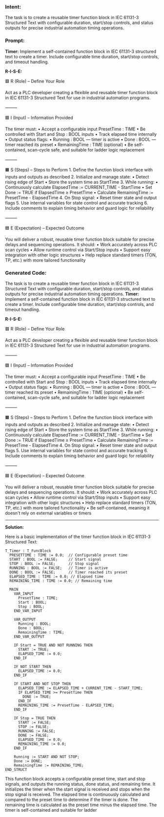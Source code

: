 ### Intent:
The task is to create a reusable timer function block in IEC 61131-3 Structured Text with configurable duration, start/stop controls, and status outputs for precise industrial automation timing operations.

### Prompt:
**Timer:**
Implement a self-contained function block in IEC 61131-3 structured text to create a timer. Include configurable time duration, start/stop controls, and timeout handling.

**R-I-S-E:**

🟥 R (Role) – Define Your Role

Act as a PLC developer creating a flexible and reusable timer function block in IEC 61131-3 Structured Text for use in industrial automation programs.

⸻

🟩 I (Input) – Information Provided

The timer must:
	•	Accept a configurable input PresetTime : TIME
	•	Be controlled with Start and Stop : BOOL inputs
	•	Track elapsed time internally
	•	Output status flags:
	•	Running : BOOL — timer is active
	•	Done : BOOL — timer reached its preset
	•	RemainingTime : TIME (optional)
	•	Be self-contained, scan-cycle safe, and suitable for ladder logic replacement

⸻

🟧 S (Steps) – Steps to Perform
	1.	Define the function block interface with inputs and outputs as described
	2.	Initialize and manage state:
	•	Detect rising edge of Start
	•	Store the system time as StartTime
	3.	While running:
	•	Continuously calculate ElapsedTime := CURRENT_TIME - StartTime
	•	Set Done := TRUE if ElapsedTime ≥ PresetTime
	•	Calculate RemainingTime := PresetTime - ElapsedTime
	4.	On Stop signal:
	•	Reset timer state and output flags
	5.	Use internal variables for state control and accurate tracking
	6.	Include comments to explain timing behavior and guard logic for reliability

⸻

🟦 E (Expectation) – Expected Outcome

You will deliver a robust, reusable timer function block suitable for precise delays and sequencing operations. It should:
	•	Work accurately across PLC scan cycles
	•	Allow runtime control via Start/Stop inputs
	•	Support easy integration with other logic structures
	•	Help replace standard timers (TON, TP, etc.) with more tailored functionality

### Generated Code:
The task is to create a reusable timer function block in IEC 61131-3 Structured Text with configurable duration, start/stop controls, and status outputs for precise industrial automation timing operations.
**Timer:**
Implement a self-contained function block in IEC 61131-3 structured text to create a timer. Include configurable time duration, start/stop controls, and timeout handling.

**R-I-S-E:**

🟥 R (Role) – Define Your Role

Act as a PLC developer creating a flexible and reusable timer function block in IEC 61131-3 Structured Text for use in industrial automation programs.

⸻

🟩 I (Input) – Information Provided

The timer must:
	•	Accept a configurable input PresetTime : TIME
	•	Be controlled with Start and Stop : BOOL inputs
	•	Track elapsed time internally
	•	Output status flags:
	•	Running : BOOL — timer is active
	•	Done : BOOL — timer reached its preset
	•	RemainingTime : TIME (optional)
	•	Be self-contained, scan-cycle safe, and suitable for ladder logic replacement

⸻

🟧 S (Steps) – Steps to Perform
	1.	Define the function block interface with inputs and outputs as described
	2.	Initialize and manage state:
	•	Detect rising edge of Start
	•	Store the system time as StartTime
	3.	While running:
	•	Continuously calculate ElapsedTime := CURRENT_TIME - StartTime
	•	Set Done := TRUE if ElapsedTime ≥ PresetTime
	•	Calculate RemainingTime := PresetTime - ElapsedTime
	4.	On Stop signal:
	•	Reset timer state and output flags
	5.	Use internal variables for state control and accurate tracking
	6.	Include comments to explain timing behavior and guard logic for reliability

⸻

🟦 E (Expectation) – Expected Outcome

You will deliver a robust, reusable timer function block suitable for precise delays and sequencing operations. It should:
	•	Work accurately across PLC scan cycles
	•	Allow runtime control via Start/Stop inputs
	•	Support easy integration with other logic structures
	•	Help replace standard timers (TON, TP, etc.) with more tailored functionality
	•	Be self-contained, meaning it doesn't rely on external variables or timers

---

**Solution:**

Here is a basic implementation of the timer function block in IEC 61131-3 Structured Text:

```struct
T_Timer : T_FuncBlock
  PRESETTIME : TIME := 0.0;  // Configurable preset time
  START : BOOL := FALSE;     // Start signal
  STOP : BOOL := FALSE;      // Stop signal
  RUNNING : BOOL := FALSE;   // Timer is active
  DONE : BOOL := FALSE;      // Timer reached its preset
  ELAPSED_TIME : TIME := 0.0; // Elapsed time
  REMAINING_TIME : TIME := 0.0; // Remaining time

  MAIN
    VAR_INPUT
      PresetTime : TIME;
      Start : BOOL;
      Stop : BOOL;
    END_VAR_INPUT

    VAR_OUTPUT
      Running : BOOL;
      Done : BOOL;
      RemainingTime : TIME;
    END_VAR_OUTPUT

    IF Start = TRUE AND NOT RUNNING THEN
      START := TRUE;
      ELAPSED_TIME := 0.0;
    END_IF

    IF NOT START THEN
      ELAPSED_TIME := 0.0;
    END_IF

    IF START AND NOT STOP THEN
      ELAPSED_TIME := ELAPSED_TIME + CURRENT_TIME - START_TIME;
      IF ELAPSED_TIME >= PresetTime THEN
        DONE := TRUE;
      END_IF
      REMAINING_TIME := PresetTime - ELAPSED_TIME;
    END_IF

    IF Stop = TRUE THEN
      START := FALSE;
      STOP := FALSE;
      RUNNING := FALSE;
      DONE := FALSE;
      ELAPSED_TIME := 0.0;
      REMAINING_TIME := 0.0;
    END_IF

    Running := START AND NOT STOP;
    Done := DONE;
    RemainingTime := REMAINING_TIME;
END_STRUCT
```

This function block accepts a configurable preset time, start and stop signals, and outputs the running status, done status, and remaining time. It initializes the timer when the start signal is received and stops when the stop signal is received. The elapsed time is continuously calculated and compared to the preset time to determine if the timer is done. The remaining time is calculated as the preset time minus the elapsed time. The timer is self-contained and suitable for ladder

